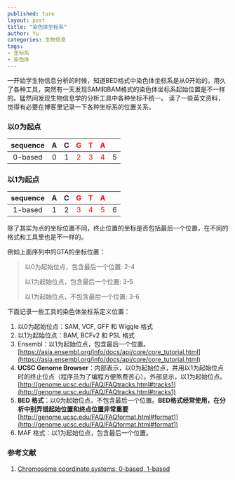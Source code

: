```yaml
---
published: ture
layout: post
title: "染色体坐标系"
author: Yu
categories: 生物信息
tags:
- 坐标系
- 染色体
---
```


一开始学生物信息分析的时候，知道BED格式中染色体坐标系是从0开始的。用久了各种工具，突然有一天发现SAM和BAM格式的染色体坐标系起始位置是不一样的。猛然间发现生物信息学的分析工具中各种坐标不统一。
读了一些英文资料，觉得有必要在博客里记录一下各种坐标系的位置关系。

### 以0为起点

| sequence | A | C |<font color="red"> G </font>|<font color="red"> T </font>|<font color="red"> A </font>|   |
|:--------:|:-:|:-:|:-:|:-:|:-:|:-:|
|  0-based | 0 | 1 |<font color="red"> 2 </font>|<font color="red"> 3 </font>| <font color="red">4 </font>| 5 |



### 以1为起点

| sequence | A | C |<font color="red"> G </font>|<font color="red"> T </font>|<font color="red"> A </font>|   |
|:--------:|:-:|:-:|:-:|:-:|:-:|:-:|
|  1-based | 1 | 2 |<font color="red"> 3 </font>|<font color="red"> 4 </font>|<font color="red"> 5 </font>| 6 |



除了其实为点的坐标位置不同，终止位置的坐标是否包括最后一个位置，在不同的格式和工具里也是不一样的。

例如上面序列中的GTA的坐标位置：

> 以0为起始位点，包含最后一个位置: 2-4
> 
> 以1为起始位点，包含最后一个位置: 3-5
> 
> 以1为起始位点，不包含最后一个位置: 3-6


下面记录一些工具的染色体坐标系定义位置：


1. 以0为起始位点：SAM, VCF, GFF 和 Wiggle 格式
2. 以1为起始位点：BAM, BCFv2 和 PSL 格式
3. Ensembl：以1为起始位点，包含最后一个位置。[https://asia.ensembl.org/info/docs/api/core/core_tutorial.html](https://asia.ensembl.org/info/docs/api/core/core_tutorial.html)
4. **UCSC Genome Browser**：内部表示，以0为起始位点，并用以1为起始位点时的终止位点（程序员为了编程方便煞费苦心）。外部显示，以1为起始位点。[http://genome.ucsc.edu/FAQ/FAQtracks.html#tracks1](http://genome.ucsc.edu/FAQ/FAQtracks.html#tracks1)
5. **BED 格式**：以0为起始位点，不包含最后一个位置。**BED格式经常使用，在分析中别弄错起始位置和终点位置非常重要** [http://genome.ucsc.edu/FAQ/FAQformat.html#format1](http://genome.ucsc.edu/FAQ/FAQformat.html#format1)
6. MAF 格式：以1为起始位点，包含最后一个位置。




### 参考文献

1. [Chromosome coordinate systems: 0-based, 1-based](https://arnaudceol.wordpress.com/2014/09/18/chromosome-coordinate-systems-0-based-1-based/)
